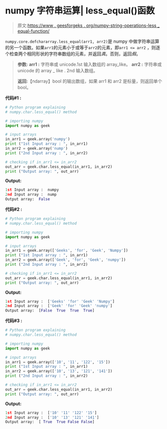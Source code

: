 # numpy 字符串运算| less_equal()函数

> 原文:[https://www . geesforgeks . org/numpy-string-operations-less _ equal-function/](https://www.geeksforgeeks.org/numpy-string-operations-less_equal-function/)

`numpy.core.defchararray.less_equal(arr1, arr2)`是 numpy 中做字符串运算的另一个函数。如果`arr1`的元素小于或等于`arr2`的元素，即`arr1 <= arr2` ，则逐个检查两个相同形状的字符串数组的元素，并返回*真*。否则，返回*假*。

> **参数:**
> **arr1 :** 字符串或 unicode.1st 输入数组的 array_like。
> **arr2 :** 字符串或 unicode 的 array _ like . 2nd 输入数组。
> 
> **返回:**【ndarray】bool 的输出数组，如果 arr1 和 arr2 是标量，则返回单个 bool。

**代码#1 :**

```py
# Python program explaining
# numpy.char.less_equal() method 

# importing numpy 
import numpy as geek

# input arrays  
in_arr1 = geek.array('numpy')
print ("1st Input array : ", in_arr1)
in_arr2 = geek.array('nump')
print ("2nd Input array : ", in_arr2)  

# checking if in_arr1 <= in_arr2
out_arr = geek.char.less_equal(in_arr1, in_arr2)
print ("Output array: ", out_arr) 
```

**Output:**

```py
1st Input array :  numpy
2nd Input array :  nump
Output array:  False

```

**代码#2 :**

```py
# Python program explaining
# numpy.char.less_equal() method 

# importing numpy 
import numpy as geek

# input arrays  
in_arr1 = geek.array(['Geeks', 'for', 'Geek', 'Numpy'])
print ("1st Input array : ", in_arr1) 
in_arr2 = geek.array(['Geek', 'for', 'Geek', 'numpy'])
print ("2nd Input array : ", in_arr2) 

# checking if in_arr1 <= in_arr2
out_arr = geek.char.less_equal(in_arr1, in_arr2)
print ("Output array: ", out_arr) 
```

**Output:**

```py
1st Input array :  ['Geeks' 'for' 'Geek' 'Numpy']
2nd Input array :  ['Geek' 'for' 'Geek' 'numpy']
Output array:  [False  True  True  True]

```

**代码#3 :**

```py
# Python program explaining
# numpy.char.less_equal() method 

# importing numpy 
import numpy as geek

# input arrays  
in_arr1 = geek.array(['10', '11', '122', '15'])
print ("1st Input array : ", in_arr1) 
in_arr2 = geek.array(['10', '13', '121', '141'])
print ("2nd Input array : ", in_arr2) 

# checking if in_arr1 <= in_arr2
out_arr = geek.char.less_equal(in_arr1, in_arr2)
print ("Output array: ", out_arr) 
```

**Output:**

```py
1st Input array :  ['10' '11' '122' '15']
2nd Input array :  ['10' '13' '121' '141']
Output array:  [ True  True False False]

```